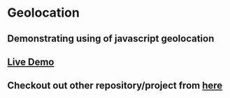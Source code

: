 # Geolocation

## Demonstrating using of javascript geolocation

## [Live Demo](https://abhaypai.github.io/geolocation/)

## Checkout out other repository/project from [here](https://github.com/AbhayPai/)
